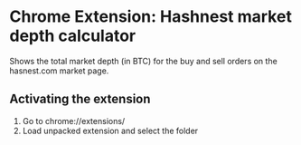 # Chrome Extension: Hashnest market depth calculator
Shows the total market depth (in BTC) for the buy and sell orders on the hasnest.com market page.

## Activating the extension
1. Go to chrome://extensions/
2. Load unpacked extension and select the folder

